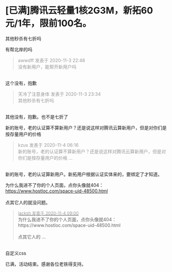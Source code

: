 # [已满]腾讯云轻量1核2G3M，新拓60元/1年，限前100名。


其他秒杀有七折吗 

有帮北岸的吗

<div class="quote"><blockquote><font color="#999999">awwdff 发表于 2020-11-3 22:48</font><br />
<font color="#999999">没有新用户，能帮开新用户吗</font></blockquote></div><br />
这个没有，抱歉

<div class="quote"><blockquote><font color="#999999">天冷了注意身体 发表于 2020-11-3 23:34</font><br />
<font color="#999999">其他秒杀有七折吗</font></blockquote></div><br />
其他没有，抱歉。也不是七折了

新的账号，老的认证算不算新用户？还是说这样对腾讯云算新用户，但是对你们是按存量用户的价格

<div class="quote"><blockquote><font color="#999999">kzus 发表于 2020-11-4 06:16</font><br />
<font color="#999999">新的账号，老的认证算不算新用户？还是说这样对腾讯云算新用户，但是对你们是按存量用户的价格 ...</font></blockquote></div><br />
新的账号，老的认证算新用户。新拓用户根据认证实体来的，要绑定了才知道。

为什么我进不了你的个人页面，点你头像就404：https://www.hostloc.com/space-uid-48500.html<br />
<br />
点其它人的就没问题。

<div class="quote"><blockquote><font size="2"><a href="https://www.hostloc.com/forum.php?mod=redirect&amp;goto=findpost&amp;pid=9399529&amp;ptid=762067" target="_blank"><font color="#999999">jacksh 发表于 2020-11-4 09:00</font></a></font><br />
为什么我进不了你的个人页面，点你头像就404：https://www.hostloc.com/space-uid-48500.html<br />
<br />
点其它人的 ...</blockquote></div><br />
自定义css

已满，活动结束。感谢各位老铁得支持。
